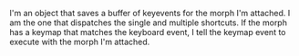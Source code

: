 I'm an object that saves a buffer of keyevents for the morph I'm attached.I am the one that dispatches the single and multiple shortcuts.If the morph has a keymap that matches the keyboard event, I tell the keymap event to execute with the morph I'm attached.